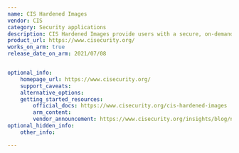 ```yaml
---
name: CIS Hardened Images
vendor: CIS
category: Security applications
description: CIS Hardened Images provide users with a secure, on-demand, and scalable computing environment. CIS offers virtual machine (VM) images hardened in accordance with the CIS Benchmarks.
product_url: https://www.cisecurity.org/
works_on_arm: true
release_date_on_arm: 2021/07/08


optional_info:
    homepage_url: https://www.cisecurity.org/
    support_caveats:
    alternative_options:
    getting_started_resources:
        official_docs: https://www.cisecurity.org/cis-hardened-images
        arm_content:
        vendor_announcement: https://www.cisecurity.org/insights/blog/new-hardened-vms-from-cis-graviton2-windows-2019-stig
optional_hidden_info:
    other_info:

---
```

